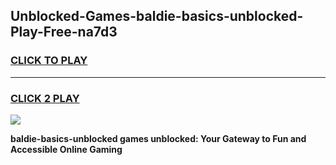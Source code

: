 
## Unblocked-Games-baldie-basics-unblocked-Play-Free-na7d3
<h3>
<a href="https://premium76.site?title=baldie-basics-unblocked&ref=23A">CLICK TO PLAY</a></h3>
<hr>

<h3>
<a href="https://premium76.site?title=baldie-basics-unblocked&ref=23A">CLICK 2 PLAY</a>
  
</h3>

<a href="https://premium76.site?title=baldie-basics-unblocked&ref=23A"><img src="https://clearcache.store/games.png"></a>


**baldie-basics-unblocked games unblocked: Your Gateway to Fun and Accessible Online Gaming**
